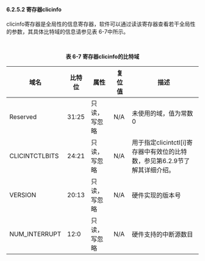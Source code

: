 #### **6.2.5.2 寄存器clicinfo**

clicinfo寄存器是全局性的信息寄存器，软件可以通过读该寄存器查看若干全局性的参数，其具体比特域的信息请参见表 6-7中所示。



​                                                **<center>表 6-7 寄存器clicinfo的比特域</center>**

| 域名           | 比特位 | 属性         | 复位值 | 描述                                                         |
| -------------- | ------ | ------------ | ------ | ------------------------------------------------------------ |
| Reserved       | 31:25  | 只读，写忽略 | N/A    | 未使用的域，值为常数0                                        |
| CLICINTCTLBITS | 24:21  | 只读，写忽略 | N/A    | 用于指定clicintctl[i]寄存器中有效位的比特数，参见第6.2.9节了解其详细介绍。 |
| VERSION        | 20:13  | 只读，写忽略 | N/A    | 硬件实现的版本号                                             |
| NUM_INTERRUPT  | 12:0   | 只读，写忽略 | N/A    | 硬件支持的中断源数目                                         |

